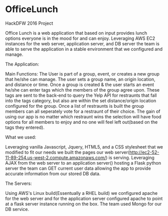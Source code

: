 # OfficeLunch
HackDFW 2016 Project

Office Lunch is a web application that based on input provides lunch options everyone is in the mood for and can enjoy. Leveraging AWS EC2 instances for the web server, application server, and DB server the team is able to serve the application in a stable environment that we configured and manage. 

The Application: 

Main Functions: The User is part of a group, event, or creates a new group that he/she can manage. The user sets a group name, an origin location, and distance or time. Once a group is created & the user starts an event he/she can enter tags which the members of the group agree upon. These tags are sent to the back-end to query the Yelp API for restraunts that fall into the tags category, but also are within the set distance/origin location configured for the group. Once a list of restraunts is built the group members can all seperately vote for a restraunt of their choice. The gain of using our app is no matter which restraunt wins the selection will have food options for all members to enjoy and no one will feel left out(based on the tags they entered).

What we used: 

Leveraging vanilla Javascript, Jquery, HTML5, and a CSS stylesheet that we modified to fit our needs we built the pages our web server(http://ec2-52-11-89-254.us-west-2.compute.amazonaws.com/) is serving. Leveraging AJAX from the web server to an application server() hosting a Flask python server the team can GET current user data allowing the app to provide accurate information from our stored DB data. 

The Servers:

Using AWS's Linux build(Essentually a RHEL build) we configured apache for the web server and for the application server configured apache to point at a flask server instance running on the box. The team used Mongo for our DB service. 
